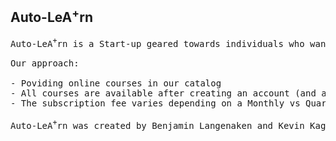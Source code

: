 ## Auto-LeA<sup>+</sup>rn
<pre>Auto-LeA<sup>+</sup>rn is a Start-up geared towards individuals who want to learn new skills in Tech.

Our approach:

- Poviding online courses in our catalog
- All courses are available after creating an account (and agreeing to our subscription service)
- The subscription fee varies depending on a Monthly vs Quarterly vs Yearly payment plan

Auto-LeA<sup>+</sup>rn was created by Benjamin Langenaken and Kevin Kagubari</pre>